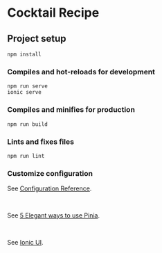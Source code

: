 # Cocktail Recipe

## Project setup

```
npm install
```

### Compiles and hot-reloads for development

```
npm run serve
ionic serve
```

### Compiles and minifies for production

```
npm run build
```

### Lints and fixes files

```
npm run lint
```

### Customize configuration

See [Configuration Reference](https://cli.vuejs.org/config/).

</br>

See [5 Elegant ways to use Pinia](https://www.vuemastery.com/courses/5-elegant-ways-to-use-pinia/elegant-pinia-intro).

</br>

See [Ionic UI](https://ionicframework.com/docs/componentsSee).
